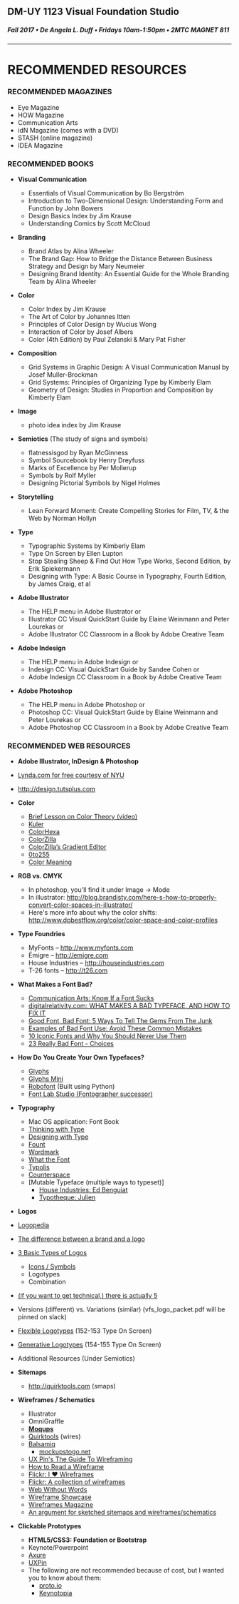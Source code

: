 ## DM-UY 1123 Visual Foundation Studio
##### Fall 2017 • De Angela L. Duff • Fridays 10am-1:50pm • 2MTC MAGNET 811 
---


# RECOMMENDED RESOURCES

### RECOMMENDED MAGAZINES
* Eye Magazine
* HOW Magazine
* Communication Arts
* idN Magazine (comes with a DVD)
* STASH (online magazine)
* IDEA Magazine


### RECOMMENDED BOOKS 

* **Visual Communication**
  * Essentials of Visual Communication by Bo Bergström 
  * Introduction to Two-Dimensional Design: Understanding Form and Function by John Bowers
  * Design Basics Index by Jim Krause
  * Understanding Comics by Scott McCloud


* **Branding**
  * Brand Atlas by Alina Wheeler
  * The Brand Gap: How to Bridge the Distance Between Business Strategy and Design by Mary Neumeier
  * Designing Brand Identity: An Essential Guide for the Whole Branding Team by Alina Wheeler


* **Color**
  * Color Index by Jim Krause
  * The Art of Color by Johannes Itten
  * Principles of Color Design by Wucius Wong
  * Interaction of Color by Josef Albers
  * Color (4th Edition) by Paul Zelanski & Mary Pat Fisher


* **Composition**
  * Grid Systems in Graphic Design: A Visual Communication Manual by Josef Muller-Brockman
  * Grid Systems: Principles of Organizing Type by Kimberly Elam
  * Geometry of Design: Studies in Proportion and Composition by Kimberly Elam


* **Image**
  * photo idea index by Jim Krause


* **Semiotics** (The study of signs and symbols)
  * flatnessisgod by Ryan McGinness 
  * Symbol Sourcebook by Henry Dreyfuss
  * Marks of Excellence by Per Mollerup 
  * Symbols by Rolf Myller
  * Designing Pictorial Symbols by Nigel Holmes


* **Storytelling**
  * Lean Forward Moment: Create Compelling Stories for Film, TV, & the Web by Norman Hollyn


* **Type**
  * Typographic Systems by Kimberly Elam
  * Type On Screen by Ellen Lupton
  * Stop Stealing Sheep & Find Out How Type Works, Second Edition, by Erik Spiekermann
  * Designing with Type: A Basic Course in Typography, Fourth Edition, by James Craig, et al


* **Adobe Illustrator**
  * The HELP menu in Adobe Illustrator or
  * Illustrator CC Visual QuickStart Guide by Elaine Weinmann and Peter Lourekas or
  * Adobe Illustrator CC Classroom in a Book by Adobe Creative Team


* **Adobe Indesign**
  * The HELP menu in Adobe Indesign or
  * Indesign CC: Visual QuickStart Guide by Sandee Cohen or
  * Adobe Indesign CC Classroom in a Book by Adobe Creative Team


* **Adobe Photoshop**
  * The HELP menu in Adobe Photoshop or
  * Photoshop CC: Visual QuickStart Guide by Elaine Weinmann and Peter Lourekas or
  * Adobe Photoshop CC Classroom in a Book by Adobe Creative Team


### RECOMMENDED WEB RESOURCES

* **Adobe Illustrator, InDesign & Photoshop**
 * [Lynda.com for free courtesy of NYU](http://nyu.edu/lynda)
 * http://design.tutsplus.com


* **Color**
  * [Brief Lesson on Color Theory (video)](https://vimeo.com/114900089)
  * [Kuler](https://kuler.adobe.com/explore)
  * [ColorHexa](http://www.colorhexa.com)
  * [ColorZilla](http://www.colorzilla.com)
  * [ColorZilla’s Gradient Editor](http://www.colorzilla.com/gradient-editor)
  * [0to255](http://0to255.com)
  * [Color Meaning](http://color-wheel-pro.com/color-meaning.html)



* **RGB vs. CMYK**
  * In photoshop, you'll find it under Image -> Mode
  * In illustrator: http://blog.brandisty.com/here-s-how-to-properly-convert-color-spaces-in-illustrator/
  * Here's more info about why the color shifts:
http://www.dpbestflow.org/color/color-space-and-color-profiles



* **Type Foundries**
  * MyFonts – http://www.myfonts.com
  * Émigre – http://emigre.com
  * House Industries – http://houseindustries.com
  * T-26 fonts – http://t26.com
  


* **What Makes a Font Bad?**
  * [Communication Arts: Know If a Font Sucks](http://www.commarts.com/columns/know-font-sucks)
  * [digitalrelativity.com: WHAT MAKES A BAD TYPEFACE, AND HOW TO FIX IT](http://digitalrelativity.com/fixing-bad-typeface)
  * [Good Font, Bad Font: 5 Ways To Tell The Gems From The Junk](http://speckyboy.com/2013/11/14/good-font-bad-font-5-ways-tell-gems-junk)
  * [Examples of Bad Font Use: Avoid These Common Mistakes](http://www.brighthub.com/multimedia/publishing/articles/125993.aspx)
  * [10 Iconic Fonts and Why You Should Never Use Them](http://www.webdesignerdepot.com/2011/02/10-iconic-fonts-and-why-you-should-never-use-them)
  * [23 Really Bad Font - Choices](http://bonfx.com/23-really-bad-font-choices)


* **How Do You Create Your Own Typefaces?** 
    * <a href="http://www.glyphsapp.com/" target="_blank">Glyphs</a>
    * <a href="https://itunes.apple.com/gb/app/glyphs-mini/id469036911?mt=12" target="_blank">Glyphs Mini</a>
    * <a href="http://doc.robofont.com/" target="_blank">Robofont</a> (Built using Python)
    * <a href="http://www.fontlab.com/font-editor/fontlab-studio/" target="_blank">Font Lab Studio (Fontographer successor)</a>
    

* **Typography**
  * Mac OS application: Font Book 
  * [Thinking with Type](http://thinkingwithtype.com)
  * [Designing with Type](http://designingwithtype.com)
  * [Fount](http://fount.artequalswork.com)
  * [Wordmark](http://wordmark.it)
  * [What the Font](https://www.myfonts.com/WhatTheFont/)
  * [Typolis](http://typolis.de/version1/engl/typolis.htm)
  * [Counterspace](http://www.counterspace.us/typography)
  * [Mutable Typeface (multiple ways to typeset)]
    * [House Industries: Ed Benguiat](http://www.houseind.com/fonts/edbenguiatfonts/fontfeatures)
    * [Typotheque: Julien](https://www.typotheque.com/fonts/julien/features)


* **Logos**
 * [Logopedia](http://logos.wikia.com/wiki/Logopedia)
 * [The difference between a brand and a logo](https://blog.chooseimpulse.com/difference-between-logo-design-brand-identity)
 * [3 Basic Types of Logos](http://www.logodesignsource.com/types.html)
   * [Icons / Symbols](http://thenounproject.com)
   * Logotypes
   * Combination
 * [(if you want to get technical,) there is actually 5](http://www.nodinx.com/5-basic-types-of-logos/)
 * Versions (different) vs. Variations (similar) (vfs_logo_packet.pdf will be pinned on slack)
 * [Flexible Logotypes](http://www.hexanine.com/zeroside/the-future-is-fluid-inside-dynamic-logos/) (152-153 Type On Screen)
 * [Generative Logotypes](http://www.creativeapplications.net/wp-content/uploads/2011/03/LogoMain2.jpg) (154-155 Type On Screen)
 * Additional Resources (Under Semiotics)
 

* **Sitemaps**
  * http://quirktools.com (smaps) 


* **Wireframes / Schematics** 
  * Illustrator
  * OmniGraffle
  * **[Moqups](http://moqups.com)**
  * [Quirktools](http://quirktools.com) (wires)
  * [Balsamiq](http://balsamiq.com)
    * [mockupstogo.net](http://mockupstogo.net)
  * [UX Pin's The Guide To Wireframing](http://uxpin.com/guide-to-wireframing.html)
  * [How to Read a Wireframe](http://blog.fuzzymath.com/wp-content/uploads/2011/07/Fuzzy-Math-How-to-read-a-wireframe.pdf)
  * [Flickr: I ♥ Wireframes](http://flickr.com/groups/ilovewireframes)
  * [Flickr: A collection of wireframes](http://wireframes.tumblr.com)
  * [Web Without Words](http://webwithoutwords.com)
  * [Wireframe Showcase](http://wireframeshowcase.com)
  * [Wireframes Magazine](http://wireframes.linowski.ca/tag/wireframe)
  * [An argument for sketched sitemaps and wireframes/schematics](http://www.slideshare.net/pubsmith/sketching-interfaces-workshop-interactions12-dublin)


* **Clickable Prototypes**
  * **HTML5/CSS3: Foundation or Bootstrap**
  * Keynote/Powerpoint
  * [Axure](http://www.axure.com)
  * [UXPin](http://uxpin.com)
  * The following are not recommended because of cost, but I wanted you to know about them:
    * [proto.io](http://proto.io)
    * [Keynotopia](http://keynotopia.com) 
